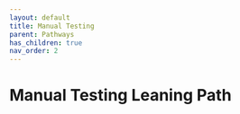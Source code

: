 ```yaml
---
layout: default
title: Manual Testing
parent: Pathways
has_children: true
nav_order: 2
---
```


# Manual Testing Leaning Path

